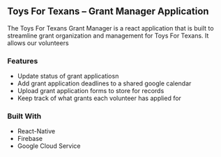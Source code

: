 <h2>Toys For Texans – Grant Manager Application</h2>  
<p>
The Toys For Texans Grant Manager is a react application that is built to streamline grant organization and management for Toys For Texans. It allows our volunteers
<p></p>

<h3>Features</h3>  
<ul>
  <li>Update status of grant applicatiosn</li>
  <li>Add grant application deadlines to a shared google calendar</li>
  <li>Upload grant application forms to store for records</li>
  <li>Keep track of what grants each volunteer has applied for</li>
</ul>

<h3>Built With</h3>  
<ul>
  <li>React-Native</li>
  <li>Firebase</li>
  <li>Google Cloud Service</li>
</ul>
